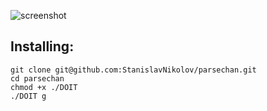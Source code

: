 ![screenshot](http://i.imgur.com/CB5puCO.png)

## Installing:
	git clone git@github.com:StanislavNikolov/parsechan.git
	cd parsechan
	chmod +x ./DOIT
	./DOIT g
